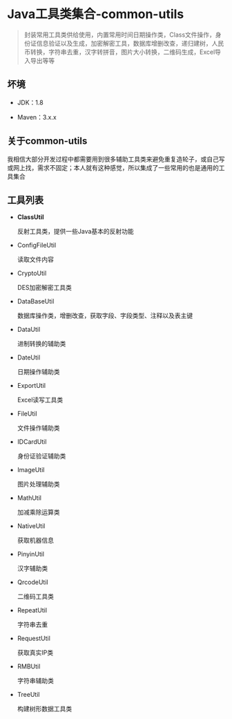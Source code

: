 # Java工具类集合-common-utils

> 封装常用工具类供给使用，内置常用时间日期操作类，Class文件操作，身份证信息验证以及生成，加密解密工具，数据库增删改查，递归建树，人民币转换，字符串去重，汉字转拼音，图片大小转换，二维码生成，Excel导入导出等等

## 坏境

* JDK：1.8

* Maven：3.x.x

## 关于common-utils

我相信大部分开发过程中都需要用到很多辅助工具类来避免重复造轮子，或自己写或网上找，需求不固定；本人就有这种感觉，所以集成了一些常用的也是通用的工具集合

## 工具列表

* **ClassUtil**

  反射工具类，提供一些Java基本的反射功能

* ConfigFileUtil

  读取文件内容

* CryptoUtil

  DES加密解密工具类

* DataBaseUtil

  数据库操作类，增删改查，获取字段、字段类型、注释以及表主键

* DataUtil

  进制转换的辅助类

* DateUtil

  日期操作辅助类

* ExportUtil

  Excel读写工具类

* FileUtil

  文件操作辅助类

* IDCardUtil

  身份证验证辅助类

* ImageUtil

  图片处理辅助类

* MathUtil

  加减乘除运算类

* NativeUtil

  获取机器信息

* PinyinUtil

  汉字辅助类

* QrcodeUtil

  二维码工具类

* RepeatUtil

   字符串去重

* RequestUtil

  获取真实IP类

* RMBUtil

  字符串辅助类

* TreeUtil

  构建树形数据工具类






